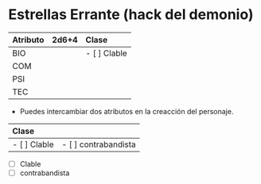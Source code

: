 Estrellas Errante (hack del demonio)
====================================
| Atributo | 2d6+4 | Clase        |
| :------- | :---- | :----------- |
| BIO      |       | - [ ] Clable |
| COM      |       |
| PSI      |       |
| TEC      |       |
* Puedes intercambiar dos atributos en la creacción del personaje.

| Clase        |                      |
| :----------- | :------------------- |
| - [ ] Clable | - [ ] contrabandista |


- [ ] Clable
- [ ] contrabandista
